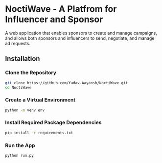 # NoctiWave - A Platfrom for Influencer and Sponsor
A web application that enables sponsors to create and manage campaigns, and allows both sponsors and influencers to send, negotiate, and manage ad requests.

## Installation

### Clone the Repository
```bash
git clone https://github.com/Yadav-Aayansh/NoctiWave.git
cd NoctiWave
```

### Create a Virtual Environment
```bash
python -m venv env
```

### Install Required Package Dependencies
```bash
pip install -r requirements.txt
```

### Run the App
```bash
python run.py
```
